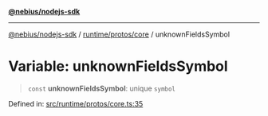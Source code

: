 [**@nebius/nodejs-sdk**](../../../../README.md)

---

[@nebius/nodejs-sdk](../../../../README.md) / [runtime/protos/core](../README.md) / unknownFieldsSymbol

# Variable: unknownFieldsSymbol

> `const` **unknownFieldsSymbol**: unique `symbol`

Defined in: [src/runtime/protos/core.ts:35](https://github.com/nebius/nodejs-sdk/blob/2ec552fb564ad8fdbf78c4eb6e73ce9101501e8a/src/runtime/protos/core.ts#L35)
